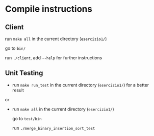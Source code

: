 # Compile instructions

## Client

run `make all` in the current directory (`esercizio1/`)

go to `bin/`

run `./client`, add `--help` for further instructions

## Unit Testing

* run `make run_test` in the current directory (`esercizio1/`) for a better result

or

* run `make all` in the current directory (`esercizio1/`)
  
  go to `test/bin`
  
  run `./merge_binary_insertion_sort_test`